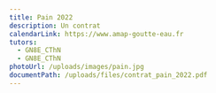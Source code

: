 ```yaml
---
title: Pain 2022
description: Un contrat
calendarLink: https://www.amap-goutte-eau.fr
tutors:
  - GN8E_CThN
  - GN8E_CThN
photoUrl: /uploads/images/pain.jpg
documentPath: /uploads/files/contrat_pain_2022.pdf
---
```

